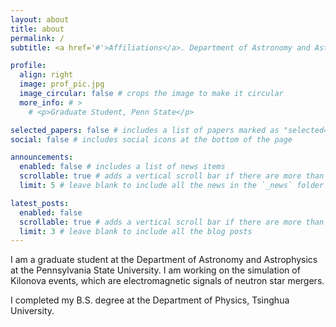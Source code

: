 ```yaml
---
layout: about
title: about
permalink: /
subtitle: <a href='#'>Affiliations</a>. Department of Astronomy and Astrophysics, The Pennsylvania State university

profile:
  align: right
  image: prof_pic.jpg
  image_circular: false # crops the image to make it circular
  more_info: # >
    # <p>Graduate Student, Penn State</p>

selected_papers: false # includes a list of papers marked as "selected={true}"
social: false # includes social icons at the bottom of the page

announcements:
  enabled: false # includes a list of news items
  scrollable: true # adds a vertical scroll bar if there are more than 3 news items
  limit: 5 # leave blank to include all the news in the `_news` folder

latest_posts:
  enabled: false
  scrollable: true # adds a vertical scroll bar if there are more than 3 new posts items
  limit: 3 # leave blank to include all the blog posts
---
```


I am a graduate student at the Department of Astronomy and Astrophysics at the Pennsylvania State University. I am working on the simulation of Kilonova events, which are electromagnetic signals of neutron star mergers. 

I completed my B.S. degree at the Department of Physics, Tsinghua University.
